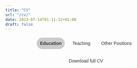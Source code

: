 ```yaml
---
title: "CV"
url: "/cv/"
date: 2023-07-14T01:11:12+01:00
draft: false
---
```


<script src="https://code.jquery.com/jquery-3.6.0.min.js"></script>
<script>
$(document).ready(function() {
  $(".tab_content").hide();
  $(".tabs li:first").addClass("active").show();
  $(".tab_content:first").show();

  $(".tabs li").click(function() {
    $(".tabs li").removeClass("active");
    $(this).addClass("active");
    $(".tab_content").hide();

    var activeTab = $(this).find("a").attr("href");
    $(activeTab).fadeIn();
    return false;
  });
});
</script>

<style>
@import url('https://fonts.googleapis.com/css2?family=Source+Sans+3&display=swap');

.tabs {
  list-style-type: none;
  margin: 0;
  padding: 0;
  text-align: center;
  font-family: 'Source Sans 3', sans-serif;
}

.tabs li {
  display: inline-block;
  margin: 5px;
}

.tabs li a {
  display: block;
  padding: 10px;
  background-color: transparent;
  color: #333;
  text-decoration: none;
  border-radius: 50px;
}

.tabs li a:hover, .tabs li.active a {
  background-color: #ccc;
  font-weight: bold;
}

.tab_content {
  display: none;
  padding: 20px;
  background-color: transparent;
}

.education-item {
  margin-bottom: 20px;
  padding: 20px;
  border: 1px solid #ccc;
  border-radius: 5px;
  font-family: 'Source Sans 3', sans-serif;
  background: transparent;
  position: relative;
}

.education-header {
  display: flex;
  align-items: center;
  margin-bottom: 10px;
}

.education-header img {
  width: 100px;
  height: 100px;
  margin-right: 20px;
}

.education-header div {
  display: flex;
  flex-direction: column;
  justify-content: space-between;
}

.education-item h3 {
  font-size: 20px;
  font-weight: bold;
  margin: 0;
  padding: 0;
  line-height: 1;
}

.education-item p {
  margin: -1;
  padding: 0;
  line-height: 1;
}

.download-button {
  display: block;
  width: 200px;
  margin: 0 auto;
  text-align: center;
  padding: 10px;
  border-radius: 20px;
  background-color: transparent;
  color: #333;
  text-decoration: none;
  font-family: 'Source Sans 3', sans-serif;
}

.download-button:hover {
  background-color: #333;
}
</style>

<ul class="tabs">
  <li class="active"><a href="#education">Education</a></li>
  <li><a href="#teaching">Teaching</a></li>
  <li><a href="#other_positions">Other Positions</a></li>
</ul>

<div class="tab_container">

<div id="education" class="tab_content">

  <div class="education-item">
    <div class="education-header">
      <img src="https://upload.wikimedia.org/wikipedia/commons/thumb/4/47/RS9327_LBS_Standard_Logo_RGB_AW-hpr.jpg/1920px-RS9327_LBS_Standard_Logo_RGB_AW-hpr.jpg" alt="London Business School Logo">
      <div>
        <h3>London Business School</h3>
        <p>PhD in Economics</p>
        <p>2022 - Current</p>
        <p>Supervisor: Paolo Surico</p>
      </div>
    </div>
  </div>

  <div class="education-item">
    <div class="education-header">
      <img src="https://upload.wikimedia.org/wikipedia/commons/thumb/5/51/LSE_Logo.svg/638px-LSE_Logo.svg.png" alt="LSE Logo">
      <div>
        <h3>London School of Economics and Political Science</h3>
        <p>MSc in Economics</p>
        <p>2019 - 2020</p>
      </div>
    </div>
  </div>

  <div class="education-item">
    <div class="education-header">
      <img src="https://upload.wikimedia.org/wikipedia/commons/thumb/5/51/LSE_Logo.svg/638px-LSE_Logo.svg.png" alt="LSE Logo">
      <div>
        <h3>London School of Economics and Political Science</h3>
        <p>BSc in Economics</p>
        <p>2016 - 2019</p>
      </div>
    </div>
  </div>

</div>
</div>

<div id="teaching" class="tab_content">

  <div class="education-item">
    <div class="education-header">
      <img src="https://upload.wikimedia.org/wikipedia/commons/thumb/4/47/RS9327_LBS_Standard_Logo_RGB_AW-hpr.jpg/1920px-RS9327_LBS_Standard_Logo_RGB_AW-hpr.jpg" alt="London Business School Logo">
      <div>
        <h3>London Business School</h3>
        <p>Teaching Assistant for P233 Macreoconomics II</p>
        <p>2024 - Current</p>
        <p>Instructor: Paolo Surico</p>
      </div>
    </div>
  </div>

</div>

<div id="other_positions" class="tab_content">

  <div class="education-item">
    <div class="education-header">
    <img src="https://cdn-ukwest.onetrust.com/logos/f79a60b0-1d16-4114-aa58-3f05dec13dd2/456b4352-7aaf-4e03-b3c8-439d63b7e437/0daef2ad-b42e-4bdc-8290-73d8f8f843da/PA_Logo_2022_800px.png" alt="PA Consulting Logo">
      <div>
        <h3>PA Consulting</h3>
        <p>Economist</p>
        <p>2021 - 2022</p>
      </div>
    </div>
  </div>

  <div class="education-item">
    <div class="education-header">
    <img src="https://upload.wikimedia.org/wikipedia/commons/thumb/4/47/RS9327_LBS_Standard_Logo_RGB_AW-hpr.jpg/1920px-RS9327_LBS_Standard_Logo_RGB_AW-hpr.jpg" alt="London Business School Logo">
      <div>
        <h3>London Business School</h3>
        <p>Research Assistant to Hélène Rey and Vania Stavrakeva</p>
        <p>2020 - 2021</p>
      </div>
    </div>
  </div>

</div>


<a href="https://github.com/willhotten/CV/blob/677e6679bf4f5ad77df92865b7c68071880a36d9/CV%20Will%20Hotten.pdf" class="download-button">Download full CV</a>